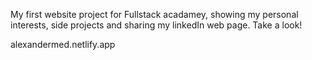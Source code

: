 My first website project for Fullstack acadamey, showing my personal interests, side projects and sharing my linkedIn web page. Take a look!

alexandermed.netlify.app